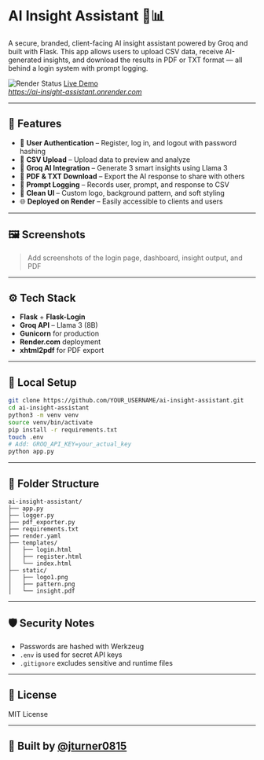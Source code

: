 # AI Insight Assistant 🧠📊

A secure, branded, client-facing AI insight assistant powered by Groq and built with Flask. This app allows users to upload CSV data, receive AI-generated insights, and download the results in PDF or TXT format — all behind a login system with prompt logging.

![Render Status](https://render.com/images/icons/favicon.ico) [Live Demo](https://your-live-url.onrender.com)  
*https://ai-insight-assistant.onrender.com*

---

## 🚀 Features

- 🔐 **User Authentication** – Register, log in, and logout with password hashing
- 📁 **CSV Upload** – Upload data to preview and analyze
- 🧠 **Groq AI Integration** – Generate 3 smart insights using Llama 3
- 🧾 **PDF & TXT Download** – Export the AI response to share with others
- 📓 **Prompt Logging** – Records user, prompt, and response to CSV
- 🧼 **Clean UI** – Custom logo, background pattern, and soft styling
- 🌐 **Deployed on Render** – Easily accessible to clients and users

---

## 🖼 Screenshots

> Add screenshots of the login page, dashboard, insight output, and PDF

---

## ⚙️ Tech Stack

- **Flask** + **Flask-Login**
- **Groq API** – Llama 3 (8B)
- **Gunicorn** for production
- **Render.com** deployment
- **xhtml2pdf** for PDF export

---

## 🔧 Local Setup

```bash
git clone https://github.com/YOUR_USERNAME/ai-insight-assistant.git
cd ai-insight-assistant
python3 -m venv venv
source venv/bin/activate
pip install -r requirements.txt
touch .env
# Add: GROQ_API_KEY=your_actual_key
python app.py
```

---

## 📁 Folder Structure

```
ai-insight-assistant/
├── app.py
├── logger.py
├── pdf_exporter.py
├── requirements.txt
├── render.yaml
├── templates/
│   ├── login.html
│   ├── register.html
│   └── index.html
├── static/
│   ├── logo1.png
│   ├── pattern.png
│   └── insight.pdf
```

---

## 🛡 Security Notes

- Passwords are hashed with Werkzeug
- `.env` is used for secret API keys
- `.gitignore` excludes sensitive and runtime files

---

## 📜 License

MIT License

---

## 🙌 Built by [@jturner0815](https://github.com/jturner0815)

